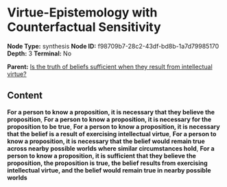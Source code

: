 # Virtue-Epistemology with Counterfactual Sensitivity

**Node Type:** synthesis
**Node ID:** f98709b7-28c2-43df-bd8b-1a7d79985170
**Depth:** 3
**Terminal:** No

**Parent:** [Is the truth of beliefs sufficient when they result from intellectual virtue?](is-the-truth-of-beliefs-sufficient-when-they-result-from-intellectual-virtue.md)

## Content

**For a person to know a proposition, it is necessary that they believe the proposition**, **For a person to know a proposition, it is necessary for the proposition to be true**, **For a person to know a proposition, it is necessary that the belief is a result of exercising intellectual virtue**, **For a person to know a proposition, it is necessary that the belief would remain true across nearby possible worlds where similar circumstances hold**, **For a person to know a proposition, it is sufficient that they believe the proposition, the proposition is true, the belief results from exercising intellectual virtue, and the belief would remain true in nearby possible worlds**
